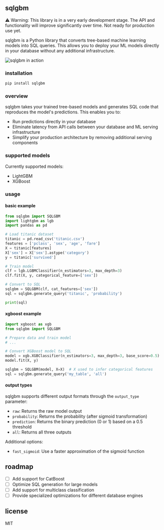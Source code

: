 ## sqlgbm

⚠️ Warning: This library is in a very early development stage. The API and functionality will improve significantly over time. Not ready for production use yet.

sqlgbm is a Python library that converts tree-based machine learning models into SQL queries.
This allows you to deploy your ML models directly in your database without any additional infrastructure.

![sqlgbm in action](assets/image.png)

### installation
```bash
pip install sqlgbm
```

### overview

sqlgbm takes your trained tree-based models and generates SQL code that reproduces the model's predictions. This enables you to:

- Run predictions directly in your database
- Eliminate latency from API calls between your database and ML serving infrastructure
- Simplify your production architecture by removing additional serving components

### supported models

Currently supported models:
- LightGBM
- XGBoost

### usage

#### basic example

```python
from sqlgbm import SQLGBM
import lightgbm as lgb
import pandas as pd

# Load titanic dataset
titanic = pd.read_csv('titanic.csv')
features = ['pclass', 'sex', 'age', 'fare']
X = titanic[features]
X['sex'] = X['sex'].astype('category')
y = titanic['survived']

# Train model
clf = lgb.LGBMClassifier(n_estimators=3, max_depth=3)
clf.fit(X, y, categorical_feature=['sex'])

# Convert to SQL
sqlgbm = SQLGBM(clf, cat_features=['sex'])
sql = sqlgbm.generate_query('titanic', 'probability')

print(sql)
```

#### xgboost example

```python
import xgboost as xgb
from sqlgbm import SQLGBM

# Prepare data and train model
# ...

# Convert XGBoost model to SQL
model = xgb.XGBClassifier(n_estimators=3, max_depth=3, base_score=0.5)
model.fit(X, y)

sqlgbm = SQLGBM(model, X=X)  # X used to infer categorical features
sql = sqlgbm.generate_query('my_table', 'all')
```

#### output types

sqlgbm supports different output formats through the `output_type` parameter:

- `raw`: Returns the raw model output
- `probability`: Returns the probability (after sigmoid transformation)
- `prediction`: Returns the binary prediction (0 or 1) based on a 0.5 threshold
- `all`: Returns all three outputs

Additional options:
- `fast_sigmoid`: Use a faster approximation of the sigmoid function

## roadmap

- [ ] Add support for CatBoost
- [ ] Optimize SQL generation for large models
- [ ] Add support for multiclass classification
- [ ] Provide specialized optimizations for different database engines

## license

MIT
